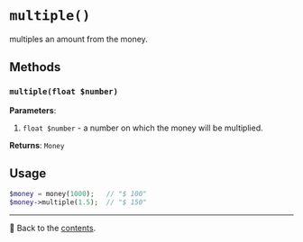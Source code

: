 # `multiple()`

multiples an amount from the money.

## Methods

### `multiple(float $number)`
**Parameters**:
1. `float $number` - a number on which the money will be multiplied.

**Returns**: `Money`

## Usage

```php
$money = money(1000);   // "$ 100"
$money->multiple(1.5);  // "$ 150"
```

---

📌 Back to the [contents](/README.md#table-of-contents).